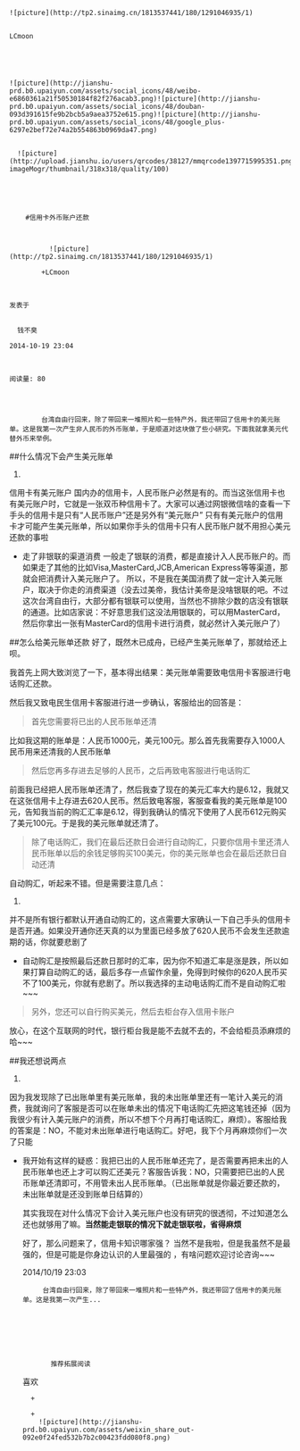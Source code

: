 
    
  
    ![picture](http://tp2.sinaimg.cn/1813537441/180/1291046935/1)
    

    LCmoon
  
      

  
  
    ![picture](http://jianshu-prd.b0.upaiyun.com/assets/social_icons/48/weibo-e6860361a21f50530184f82f276acab3.png)![picture](http://jianshu-prd.b0.upaiyun.com/assets/social_icons/48/douban-093d391615fe9b2bcb5a9aea3752e615.png)![picture](http://jianshu-prd.b0.upaiyun.com/assets/social_icons/48/google_plus-6297e2bef72e74a2b554863b0969da47.png)
  
    
      ![picture](http://upload.jianshu.io/users/qrcodes/38127/mmqrcode1397715995351.png?imageMogr/thumbnail/318x318/quality/100)
    


    
      
        #信用卡外币账户还款
        
          
            
              ![picture](http://tp2.sinaimg.cn/1813537441/180/1291046935/1)
            
            +LCmoon
        
        
    
    发表于 

    
      钱不臭

    2014-10-19 23:04

    

    阅读量: 80
  


        
            台湾自由行回来，除了带回来一堆照片和一些特产外，我还带回了信用卡的美元账单。这是我第一次产生非人民币的外币账单，于是顺道对这块做了些小研究。下面我就拿美元代替外币来举例。


##什么情况下会产生美元账单

 1.
  信用卡有美元账户
国内办的信用卡，人民币账户必然是有的。而当这张信用卡也有美元账户时，它就是一张双币种信用卡了。大家可以通过网银微信啥的查看一下手头的信用卡是只有“人民币账户”还是另外有“美元账户”
只有有美元账户的信用卡才可能产生美元账单，所以如果你手头的信用卡只有人民币账户就不用担心美元还款的事啦


+
  走了非银联的渠道消费
一般走了银联的消费，都是直接计入人民币账户的。而如果走了其他的比如Visa,MasterCard,JCB,American Express等等渠道，那就会把消费计入美元账户了。
所以，不是我在美国消费了就一定计入美元账户，取决于你走的消费渠道（没去过美帝，我估计美帝是没啥银联的吧。不过这次台湾自由行，大部分都有银联可以使用，当然也不排除少数的店没有银联的通道。比如店家说：不好意思我们这没法用银联的，可以用MasterCard，然后你拿出一张有MasterCard的信用卡进行消费，就必然计入美元账户了）



##怎么给美元账单还款
  好了，既然木已成舟，已经产生美元账单了，那就给还上呗。

  我首先上网大致浏览了一下，基本得出结果：美元账单需要致电信用卡客服进行电话购汇还款。

  然后我又致电民生信用卡客服进行进一步确认，客服给出的回答是：

>  首先您需要将已出的人民币账单还清

  比如我这期的账单是：人民币1000元，美元100元。那么首先我需要存入1000人民币用来还清我的人民币账单

>  然后您再多存进去足够的人民币，之后再致电客服进行电话购汇

  前面我已经把人民币账单还清了，然后我查了现在的美元汇率大约是6.12，我就又在这张信用卡上存进去620人民币。然后致电客服，客服查看我的美元账单是100元，告知我当前的购汇汇率是6.12，得到我确认的情况下使用了人民币612元购买了美元100元。于是我的美元账单就还清了。

>  除了电话购汇，我们在最后还款日会进行自动购汇，只要你信用卡里还清人民币账单以后的余钱足够购买100美元，你的美元账单也会在最后还款日自动还清

  自动购汇，听起来不错。但是需要注意几点：


 1.
  并不是所有银行都默认开通自动购汇的，这点需要大家确认一下自己手头的信用卡是否开通。如果没开通你还天真的以为里面已经多放了620人民币不会发生还款逾期的话，你就要悲剧了


+
  自动购汇是按照最后还款日那时的汇率，因为你不知道汇率是涨是跌，所以如果打算自动购汇的话，最后多存一点留作余量，免得到时候你的620人民币买不了100美元，你就有悲剧了。所以我选择的主动电话购汇而不是自动购汇啦~~~



>  另外，您还可以自行购买美元，然后去柜台存入信用卡账户

  放心，在这个互联网的时代，银行柜台我是能不去就不去的，不会给柜员添麻烦的哈~~~

##我还想说两点

 1.
  因为我发现除了已出账单里有美元账单，我的未出账单里还有一笔计入美元的消费，我就询问了客服是否可以在账单未出的情况下电话购汇先把这笔钱还掉（因为我很少有计入美元账户的消费，所以不想下个月再打电话购汇，麻烦）。客服给我的答案是：NO，不能对未出账单进行电话购汇。好吧，我下个月再麻烦你们一次了只能


+
  我开始有这样的疑惑：我把已出的人民币账单还完了，是否需要再把未出的人民币账单也还上才可以购汇还美元？客服告诉我：NO，只需要把已出的人民币账单还清即可，不用管未出人民币账单。（已出账单就是你最近要还款的，未出账单就是还没到账单日结算的）




  其实我现在对什么情况下会计入美元账户也没有研究的很透彻，不过知道怎么还也就够用了嘛。<strong>当然能走银联的情况下就走银联啦，省得麻烦</strong>

  好了，那么问题来了，信用卡知识哪家强？
当然不是我啦，但是我虽然不是最强的，但是可能是你身边认识的人里最强的 ，有啥问题欢迎讨论咨询~~~

  2014/10/19 23:03


        
           台湾自由行回来，除了带回来一堆照片和一些特产外，我还带回了信用卡的美元账单。这是我第一次产生...
      
    
    
      
      
      
          
             推荐拓展阅读
        
      
    
    
      
          
     喜欢

      
      
        +
                  
        +
          ![picture](http://jianshu-prd.b0.upaiyun.com/assets/weixin_share_out-092e0f24fed532b7b2c00423fdd080f8.png)
        
      
    
  


